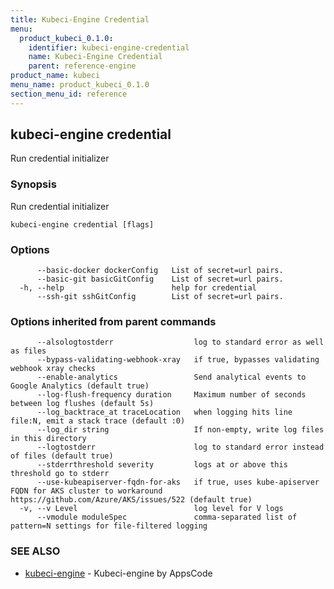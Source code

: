 ```yaml
---
title: Kubeci-Engine Credential
menu:
  product_kubeci_0.1.0:
    identifier: kubeci-engine-credential
    name: Kubeci-Engine Credential
    parent: reference-engine
product_name: kubeci
menu_name: product_kubeci_0.1.0
section_menu_id: reference
---
```

## kubeci-engine credential

Run credential initializer

### Synopsis

Run credential initializer

```
kubeci-engine credential [flags]
```

### Options

```
      --basic-docker dockerConfig   List of secret=url pairs.
      --basic-git basicGitConfig    List of secret=url pairs.
  -h, --help                        help for credential
      --ssh-git sshGitConfig        List of secret=url pairs.
```

### Options inherited from parent commands

```
      --alsologtostderr                  log to standard error as well as files
      --bypass-validating-webhook-xray   if true, bypasses validating webhook xray checks
      --enable-analytics                 Send analytical events to Google Analytics (default true)
      --log-flush-frequency duration     Maximum number of seconds between log flushes (default 5s)
      --log_backtrace_at traceLocation   when logging hits line file:N, emit a stack trace (default :0)
      --log_dir string                   If non-empty, write log files in this directory
      --logtostderr                      log to standard error instead of files (default true)
      --stderrthreshold severity         logs at or above this threshold go to stderr
      --use-kubeapiserver-fqdn-for-aks   if true, uses kube-apiserver FQDN for AKS cluster to workaround https://github.com/Azure/AKS/issues/522 (default true)
  -v, --v Level                          log level for V logs
      --vmodule moduleSpec               comma-separated list of pattern=N settings for file-filtered logging
```

### SEE ALSO

* [kubeci-engine](/docs/reference/engine/kubeci-engine.md)	 - Kubeci-engine by AppsCode

